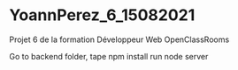 # YoannPerez_6_15082021
Projet 6 de la formation Développeur Web OpenClassRooms

Go to backend folder,
tape npm install
run node server
